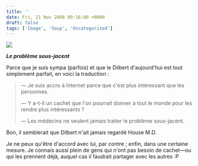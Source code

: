 ```yaml
---
title: ''
date: Fri, 21 Nov 2008 09:16:00 +0000
draft: false
tags: ['Image', 'Soup', 'Uncategorized']
---
```


![](https://madd0.files.wordpress.com/2008/11/rcxxgaq0ngk5xiablyknf4xbo1_1280.gif)

**_Le problème sous-jacent_**

Parce que je suis sympa (parfois) et que le Dilbert d'aujourd'hui est tout simplement parfait, en voici la traduction :

> — Je suis accro à Internet parce que c'est plus intéressant que les personnes.
> 
> — Y a-t-il un cachet que l'on pourrait donner à tout le monde pour les rendre plus intéressants ?
> 
> — Les médecins ne veulent jamais traiter le problème sous-jacent.

Bon, il semblerait que Dilbert n'ait jamais regardé House M.D.

Je ne peux qu'être d'accord avec lui, par contre ; enfin, dans une certaine mesure. Je connais aussi plein de gens qui n'ont pas besoin de cachet—ou qui les prennent déjà, auquel cas il faudrait partager avec les autres :P